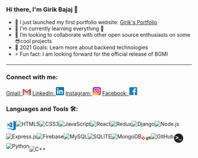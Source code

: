 ### Hi there, I'm Girik Bajaj 👋

- 🔭 I just launched my first portfolio website: [Girik's Portfolio](https://bajajgirik.github.io/Portfolio-GirikBajaj/)
- 🌱 I'm currently learning everything 🤣
- 👯 I’m looking to collaborate with other open source enthusiasts on some 😎cool projects
- 🥅 2021 Goals: Learn more about backend technologies
- ⚡ Fun fact: I am looking forward for the official release of BGMI

---

### Connect with me:

[<span margin="18px">Gmail: </span> <img  alt="GirikBajaj | Gmail" width="22px" src="assets/Contact/gmail.png" />](https://mail.google.com/mail/u/0/?fs=1&tf=cm&source=mailto&to=bajajgirikoff2@gmail.com)
[<span margin="18px">LinkedIn: </span> <img  alt="GirikBajaj | LinkedIn" width="22px" src="assets/Contact/linkedin.png" />](https://www.linkedin.com/in/girik-bajaj/)
[<span margin="18px">Instagram: </span> <img  alt="GirikBajaj | Instagram" width="22px" src="assets/Contact/instagram.png" />](https://www.instagram.com/girik_bajaj/)
[<span margin="18px">Facebook: </span> <img  alt="GirikBajaj | Facebook" width="22px" src="assets/Contact/facebook.png" />](https://www.facebook.com/girik.bajaj.9/)

### Languages and Tools 🛠:

<img align="left" margin="26px" width="26px" alt="Visual Studio Code"  src="assets/Skills/vsc.png" />
<img align="left" margin="26px" alt="HTML5" src="https://img.shields.io/badge/HTML5-E34F26?style=for-the-badge&logo=html5&logoColor=white" />
<img align="left" margin="26px" alt="CSS3" src="https://img.shields.io/badge/CSS3-1572B6?style=for-the-badge&logo=css3&logoColor=white" />
<img align="left" margin="26px" alt="JavaScript" src="https://img.shields.io/badge/JavaScript-F7DF1E?style=for-the-badge&logo=javascript&logoColor=black" />
<img align="left" margin="26px" alt="React"  src="https://img.shields.io/badge/React-20232A?style=for-the-badge&logo=react&logoColor=61DAFB" />
<img align="left" margin="26px" alt="Redux"  src="https://img.shields.io/badge/Redux-593D88?style=for-the-badge&logo=redux&logoColor=white" />
<img align="left" margin="26px" alt="Django" src="https://img.shields.io/badge/Django-092E20?style=for-the-badge&logo=django&logoColor=green" />
<img align="left" margin="26px" alt="Node.js" src="https://img.shields.io/badge/Node.js-43853D?style=for-the-badge&logo=node-dot-js&logoColor=white" />
<br />
<br />
<img align="left" margin="26px" alt="Express.js"  src="https://img.shields.io/badge/Express.js-000000?style=for-the-badge&logo=express&logoColor=white" />
<img align="left" margin="26px" alt="Firebase"  src="https://img.shields.io/badge/firebase-ffca28?style=for-the-badge&logo=firebase&logoColor=black" />
<img align="left" margin="26px" alt="MySQL"  src="https://img.shields.io/badge/MySQL-00000F?style=for-the-badge&logo=mysql&logoColor=white" />
<img align="left" margin="26px" alt="SQLITE" src="https://img.shields.io/badge/SQLite-07405E?style=for-the-badge&logo=sqlite&logoColor=white" />
<img align="left" margin="26px" alt="MongoDB"  src="https://img.shields.io/badge/MongoDB-4EA94B?style=for-the-badge&logo=mongodb&logoColor=white" />
<img align="left" margin="26px" width="26px" alt="Git"  src="assets/Skills/git.png" />
<img align="left" margin="26px" alt="GitHub"  src="https://img.shields.io/badge/GitHub-100000?style=for-the-badge&logo=github&logoColor=white" />
<img align="left" margin="26px" width="26px" alt="Terminal"  src="assets/Skills/terminal.png" />
<img align="left" margin="26px" alt="Python"  src="https://img.shields.io/badge/Python-FFD43B?style=for-the-badge&logo=python&logoColor=darkgreen" />
<br />
<br />
<img align="left" margin="26px" alt="C++"  src="https://img.shields.io/badge/C%2B%2B-00599C?style=for-the-badge&logo=c%2B%2B&logoColor=white" />
